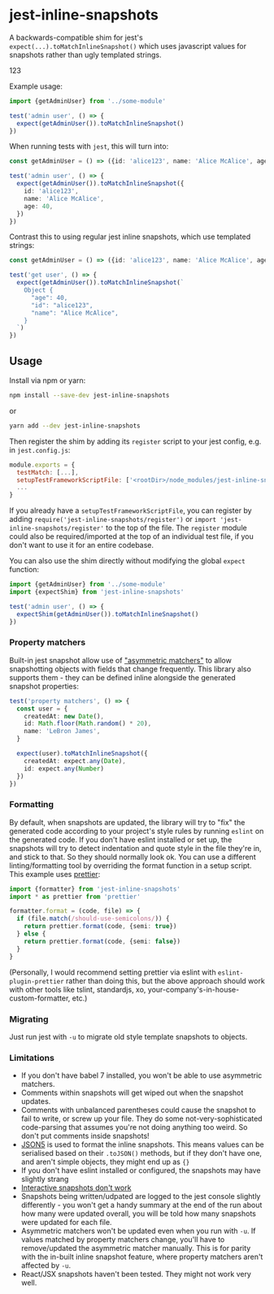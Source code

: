 # jest-inline-snapshots

A backwards-compatible shim for jest's `expect(...).toMatchInlineSnapshot()` which uses javascript values for snapshots rather than ugly templated strings.

<!-- codegen:start {preset: badges} -->
123
<!-- codegen:end -->

Example usage:

```typescript
import {getAdminUser} from '../some-module'

test('admin user', () => {
  expect(getAdminUser()).toMatchInlineSnapshot()
})
```

When running tests with `jest`, this will turn into:

```typescript
const getAdminUser = () => ({id: 'alice123', name: 'Alice McAlice', age: 40})

test('admin user', () => {
  expect(getAdminUser()).toMatchInlineSnapshot({
    id: 'alice123',
    name: 'Alice McAlice',
    age: 40,
  })
})
```

Contrast this to using regular jest inline snapshots, which use templated strings:

```typescript
const getAdminUser = () => ({id: 'alice123', name: 'Alice McAlice', age: 40})

test('get user', () => {
  expect(getAdminUser()).toMatchInlineSnapshot(`
    Object {
      "age": 40,
      "id": "alice123",
      "name": "Alice McAlice",
    }
  `)
})
```

## Usage

Install via npm or yarn:

```bash
npm install --save-dev jest-inline-snapshots
```

or

```bash
yarn add --dev jest-inline-snapshots
```

Then register the shim by adding its `register` script to your jest config, e.g. in `jest.config.js`:

```js
module.exports = {
  testMatch: [...],
  setupTestFrameworkScriptFile: ['<rootDir>/node_modules/jest-inline-snapshots/register'],
  ...
}
```

If you already have a `setupTestFrameworkScriptFile`, you can register by adding `require('jest-inline-snapshots/register')` or `import 'jest-inline-snapshots/register'` to the top of the file. The `register` module could also be required/imported at the top of an individual test file, if you don't want to use it for an entire codebase.

You can also use the shim directly without modifying the global `expect` function:

```typescript
import {getAdminUser} from '../some-module'
import {expectShim} from 'jest-inline-snapshots'

test('admin user', () => {
  expectShim(getAdminUser()).toMatchInlineSnapshot()
})
```

### Property matchers

Built-in jest snapshot allow use of ["asymmetric matchers"](https://jestjs.io/docs/en/snapshot-testing#property-matchers) to allow snapshotting objects with fields that change frequently. This library also supports them - they can be defined inline alongside the generated snapshot properties:

```typescript
test('property matchers', () => {
  const user = {
    createdAt: new Date(),
    id: Math.floor(Math.random() * 20),
    name: 'LeBron James',
  }

  expect(user).toMatchInlineSnapshot({
    createdAt: expect.any(Date),
    id: expect.any(Number)
  })
})
```

### Formatting

By default, when snapshots are updated, the library will try to "fix" the generated code according to your project's style rules by running `eslint` on the generated code. If you don't have eslint installed or set up, the snapshots will try to detect indentation and quote style in the file they're in, and stick to that. So they should normally look ok. You can use a different linting/formatting tool by overriding the format function in a setup script. This example uses [prettier](https://prettier.io/docs/en/api.html#prettierformatsource--options):

```typescript
import {formatter} from 'jest-inline-snapshots'
import * as prettier from 'prettier'

formatter.format = (code, file) => {
  if (file.match(/should-use-semicolons/)) {
    return prettier.format(code, {semi: true})
  } else {
    return prettier.format(code, {semi: false})
  }
}
```

(Personally, I would recommend setting prettier via eslint with `eslint-plugin-prettier` rather than doing this, but the above approach should work with other tools like tslint, standardjs, xo, your-company's-in-house-custom-formatter, etc.)

### Migrating

Just run jest with `-u` to migrate old style template snapshots to objects.

### Limitations

- If you don't have babel 7 installed, you won't be able to use asymmetric matchers.
- Comments within snapshots will get wiped out when the snapshot updates.
- Comments with unbalanced parentheses could cause the snapshot to fail to write, or screw up your file. They do some not-very-sophisticated code-parsing that assumes you're not doing anything too weird. So don't put comments inside snapshots!
- [JSON5](https://github.com/json5/json5) is used to format the inline snapshots. This means values can be serialised based on their `.toJSON()` methods, but if they don't have one, and aren't simple objects, they might end up as `{}`
- If you don't have eslint installed or configured, the snapshots may have slightly strang
- [Interactive snapshots don't work](https://jestjs.io/docs/en/snapshot-testing#interactive-snapshot-mode)
- Snapshots being written/udpated are logged to the jest console slightly differently - you won't get a handy summary at the end of the run about how many were updated overall, you will be told how many snapshots were updated for each file.
- Asymmetric matchers won't be updated even when you run with `-u`. If values matched by property matchers change, you'll have to remove/updated the asymmetric matcher manually. This is for parity with the in-built inline snapshot feature, where property matchers aren't affected by `-u`.
- React/JSX snapshots haven't been tested. They might not work very well.
